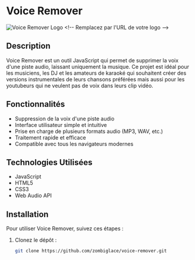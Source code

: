 # Voice Remover

![Voice Remover Logo]([[https://example.com/logo.png](https://www.dropbox.com/scl/fi/w0edxt39oiygmv3fbpae1/file-PK3rACYNXgvnsjowge7yym.png?rlkey=ssvg7j1c2rxsw0wkud2mutxa2&st=c72wfspo&dl=0](https://www.dropbox.com/scl/fi/w0edxt39oiygmv3fbpae1/file-PK3rACYNXgvnsjowge7yym.png?rlkey=ssvg7j1c2rxsw0wkud2mutxa2&st=tg73xs1k&dl=0))) <!-- Remplacez par l'URL de votre logo -->

## Description

Voice Remover est un outil JavaScript qui permet de supprimer la voix d'une piste audio, laissant uniquement la musique. Ce projet est idéal pour les musiciens, les DJ et les amateurs de karaoké qui souhaitent créer des versions instrumentales de leurs chansons préférées mais aussi pour les youtubeurs qui ne veulent pas de voix dans leurs clip vidéo.

## Fonctionnalités

- Suppression de la voix d'une piste audio
- Interface utilisateur simple et intuitive
- Prise en charge de plusieurs formats audio (MP3, WAV, etc.)
- Traitement rapide et efficace
- Compatible avec tous les navigateurs modernes

## Technologies Utilisées

- JavaScript
- HTML5
- CSS3
- Web Audio API

## Installation

Pour utiliser Voice Remover, suivez ces étapes :

1. Clonez le dépôt :

   ```bash
   git clone https://github.com/zombiglace/voice-remover.git
